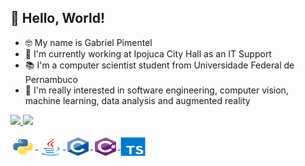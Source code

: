 ## 👋 Hello, World!

- 🤓 My name is Gabriel Pimentel
- 🔭 I'm currently working at Ipojuca City Hall as an IT Support
- 📚 I'm a computer scientist student from Universidade Federal de Pernambuco
- 🧐 I'm really interested in software engineering, computer vision, machine learning, data analysis and augmented reality

<div>
  <a href="https://github.com/gabriel-pimentel">
  <img height="180em" src="https://github-readme-stats.vercel.app/api?username=gabriel-pimentel&show_icons=true&theme=dracula&include_all_commits=true&count_private=true"/>
  <img height="180em" src="https://github-readme-stats.vercel.app/api/top-langs/?username=gabriel-pimentel&layout=compact&langs_count=7&theme=dracula"/>
</div>
  
    
<div style="display: inline_block"><br>

  <img align="center" alt="Gabriel-Python" height="30" width="40" src="https://raw.githubusercontent.com/devicons/devicon/master/icons/python/python-original.svg">
  <img align="center" alt="Gabriel-Java" height="30" width="40" src="https://raw.githubusercontent.com/devicons/devicon/master/icons/java/java-original.svg">
  <img align="center" alt="Gabriel-C" height="30" width="40" src="https://raw.githubusercontent.com/devicons/devicon/master/icons/c/c-original.svg">
  <img align="center" alt="Gabriel-Csharp" height="30" width="40" src="https://raw.githubusercontent.com/devicons/devicon/master/icons/csharp/csharp-original.svg">
  <img align="center" alt="Gabriel-Typescript" height="30" width="40" src="https://raw.githubusercontent.com/devicons/devicon/master/icons/typescript/typescript-original.svg">
</div>
  
